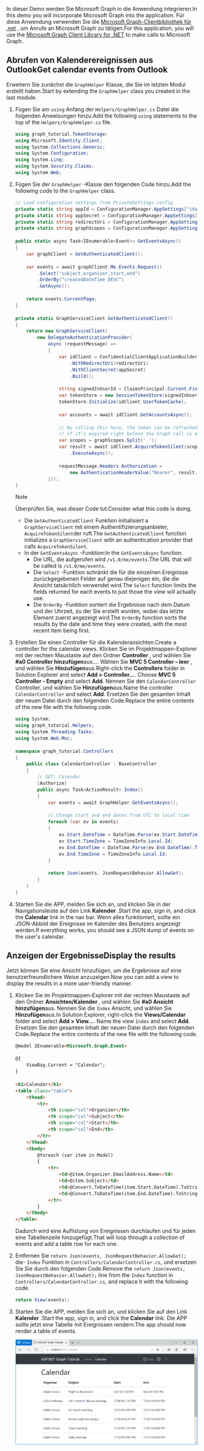 <!-- markdownlint-disable MD002 MD041 -->

<span data-ttu-id="78166-101">In dieser Demo werden Sie Microsoft Graph in die Anwendung integrieren.</span><span class="sxs-lookup"><span data-stu-id="78166-101">In this demo you will incorporate Microsoft Graph into the application.</span></span> <span data-ttu-id="78166-102">Für diese Anwendung verwenden Sie die [Microsoft Graph-Clientbibliothek für .net](https://github.com/microsoftgraph/msgraph-sdk-dotnet) , um Anrufe an Microsoft Graph zu tätigen.</span><span class="sxs-lookup"><span data-stu-id="78166-102">For this application, you will use the [Microsoft Graph Client Library for .NET](https://github.com/microsoftgraph/msgraph-sdk-dotnet) to make calls to Microsoft Graph.</span></span>

## <a name="get-calendar-events-from-outlook"></a><span data-ttu-id="78166-103">Abrufen von Kalenderereignissen aus Outlook</span><span class="sxs-lookup"><span data-stu-id="78166-103">Get calendar events from Outlook</span></span>

<span data-ttu-id="78166-104">Erweitern Sie zunächst die `GraphHelper` Klasse, die Sie im letzten Modul erstellt haben.</span><span class="sxs-lookup"><span data-stu-id="78166-104">Start by extending the `GraphHelper` class you created in the last module.</span></span>

1. <span data-ttu-id="78166-105">Fügen Sie am `using` Anfang der `Helpers/GraphHelper.cs` Datei die folgenden Anweisungen hinzu.</span><span class="sxs-lookup"><span data-stu-id="78166-105">Add the following `using` statements to the top of the `Helpers/GraphHelper.cs` file.</span></span>

    ```cs
    using graph_tutorial.TokenStorage;
    using Microsoft.Identity.Client;
    using System.Collections.Generic;
    using System.Configuration;
    using System.Linq;
    using System.Security.Claims;
    using System.Web;
    ```

1. <span data-ttu-id="78166-106">Fügen Sie der `GraphHelper` -Klasse den folgenden Code hinzu.</span><span class="sxs-lookup"><span data-stu-id="78166-106">Add the following code to the `GraphHelper` class.</span></span>

    ```cs
    // Load configuration settings from PrivateSettings.config
    private static string appId = ConfigurationManager.AppSettings["ida:AppId"];
    private static string appSecret = ConfigurationManager.AppSettings["ida:AppSecret"];
    private static string redirectUri = ConfigurationManager.AppSettings["ida:RedirectUri"];
    private static string graphScopes = ConfigurationManager.AppSettings["ida:AppScopes"];

    public static async Task<IEnumerable<Event>> GetEventsAsync()
    {
        var graphClient = GetAuthenticatedClient();

        var events = await graphClient.Me.Events.Request()
            .Select("subject,organizer,start,end")
            .OrderBy("createdDateTime DESC")
            .GetAsync();

        return events.CurrentPage;
    }

    private static GraphServiceClient GetAuthenticatedClient()
    {
        return new GraphServiceClient(
            new DelegateAuthenticationProvider(
                async (requestMessage) =>
                {
                    var idClient = ConfidentialClientApplicationBuilder.Create(appId)
                        .WithRedirectUri(redirectUri)
                        .WithClientSecret(appSecret)
                        .Build();

                    string signedInUserId = ClaimsPrincipal.Current.FindFirst(ClaimTypes.NameIdentifier).Value;
                    var tokenStore = new SessionTokenStore(signedInUserId, HttpContext.Current);
                    tokenStore.Initialize(idClient.UserTokenCache);

                    var accounts = await idClient.GetAccountsAsync();

                    // By calling this here, the token can be refreshed
                    // if it's expired right before the Graph call is made
                    var scopes = graphScopes.Split(' ');
                    var result = await idClient.AcquireTokenSilent(scopes, accounts.FirstOrDefault())
                        .ExecuteAsync();

                    requestMessage.Headers.Authorization =
                        new AuthenticationHeaderValue("Bearer", result.AccessToken);
                }));
    }
    ```

    > [!NOTE]
    > <span data-ttu-id="78166-107">Überprüfen Sie, was dieser Code tut.</span><span class="sxs-lookup"><span data-stu-id="78166-107">Consider what this code is doing.</span></span>
    >
    > - <span data-ttu-id="78166-108">Die `GetAuthenticatedClient` Funktion initialisiert a `GraphServiceClient` mit einem Authentifizierungsanbieter, `AcquireTokenSilent`der ruft.</span><span class="sxs-lookup"><span data-stu-id="78166-108">The `GetAuthenticatedClient` function initializes a `GraphServiceClient` with an authentication provider that calls `AcquireTokenSilent`.</span></span>
    > - <span data-ttu-id="78166-109">In der `GetEventsAsync` -Funktion:</span><span class="sxs-lookup"><span data-stu-id="78166-109">In the `GetEventsAsync` function:</span></span>
    >   - <span data-ttu-id="78166-110">Die URL, die aufgerufen wird `/v1.0/me/events`.</span><span class="sxs-lookup"><span data-stu-id="78166-110">The URL that will be called is `/v1.0/me/events`.</span></span>
    >   - <span data-ttu-id="78166-111">Die `Select` -Funktion schränkt die für die einzelnen Ereignisse zurückgegebenen Felder auf genau diejenigen ein, die die Ansicht tatsächlich verwendet wird.</span><span class="sxs-lookup"><span data-stu-id="78166-111">The `Select` function limits the fields returned for each events to just those the view will actually use.</span></span>
    >   - <span data-ttu-id="78166-112">Die `OrderBy` -Funktion sortiert die Ergebnisse nach dem Datum und der Uhrzeit, zu der Sie erstellt wurden, wobei das letzte Element zuerst angezeigt wird.</span><span class="sxs-lookup"><span data-stu-id="78166-112">The `OrderBy` function sorts the results by the date and time they were created, with the most recent item being first.</span></span>

1. <span data-ttu-id="78166-113">Erstellen Sie einen Controller für die Kalenderansichten.</span><span class="sxs-lookup"><span data-stu-id="78166-113">Create a controller for the calendar views.</span></span> <span data-ttu-id="78166-114">Klicken Sie im Projektmappen-Explorer mit der rechten Maustaste auf den Ordner **Controller** , und wählen Sie **#a0 Controller hinzufügen**aus.... Wählen Sie **MVC 5 Controller – leer** , und wählen Sie **Hinzufügen**aus.</span><span class="sxs-lookup"><span data-stu-id="78166-114">Right-click the **Controllers** folder in Solution Explorer and select **Add > Controller...**. Choose **MVC 5 Controller - Empty** and select **Add**.</span></span> <span data-ttu-id="78166-115">Nennen Sie den `CalendarController` Controller, und wählen Sie **Hinzufügen**aus.</span><span class="sxs-lookup"><span data-stu-id="78166-115">Name the controller `CalendarController` and select **Add**.</span></span> <span data-ttu-id="78166-116">Ersetzen Sie den gesamten Inhalt der neuen Datei durch den folgenden Code.</span><span class="sxs-lookup"><span data-stu-id="78166-116">Replace the entire contents of the new file with the following code.</span></span>

    ```cs
    using System;
    using graph_tutorial.Helpers;
    using System.Threading.Tasks;
    using System.Web.Mvc;

    namespace graph_tutorial.Controllers
    {
        public class CalendarController : BaseController
        {
            // GET: Calendar
            [Authorize]
            public async Task<ActionResult> Index()
            {
                var events = await GraphHelper.GetEventsAsync();

                // Change start and end dates from UTC to local time
                foreach (var ev in events)
                {
                    ev.Start.DateTime = DateTime.Parse(ev.Start.DateTime).ToLocalTime().ToString();
                    ev.Start.TimeZone = TimeZoneInfo.Local.Id;
                    ev.End.DateTime = DateTime.Parse(ev.End.DateTime).ToLocalTime().ToString();
                    ev.End.TimeZone = TimeZoneInfo.Local.Id;
                }

                return Json(events, JsonRequestBehavior.AllowGet);
            }
        }
    }
    ```

1. <span data-ttu-id="78166-117">Starten Sie die APP, melden Sie sich an, und klicken Sie in der Navigationsleiste auf den Link **Kalender** .</span><span class="sxs-lookup"><span data-stu-id="78166-117">Start the app, sign in, and click the **Calendar** link in the nav bar.</span></span> <span data-ttu-id="78166-118">Wenn alles funktioniert, sollte ein JSON-Abbild der Ereignisse im Kalender des Benutzers angezeigt werden.</span><span class="sxs-lookup"><span data-stu-id="78166-118">If everything works, you should see a JSON dump of events on the user's calendar.</span></span>

## <a name="display-the-results"></a><span data-ttu-id="78166-119">Anzeigen der Ergebnisse</span><span class="sxs-lookup"><span data-stu-id="78166-119">Display the results</span></span>

<span data-ttu-id="78166-120">Jetzt können Sie eine Ansicht hinzufügen, um die Ergebnisse auf eine benutzerfreundlichere Weise anzuzeigen.</span><span class="sxs-lookup"><span data-stu-id="78166-120">Now you can add a view to display the results in a more user-friendly manner.</span></span>

1. <span data-ttu-id="78166-121">Klicken Sie im Projektmappen-Explorer mit der rechten Maustaste auf den Ordner **Ansichten/Kalender** , und wählen Sie **#a0 Ansicht hinzufügen**aus. Nennen Sie die `Index` Ansicht, und wählen Sie **Hinzufügen**aus.</span><span class="sxs-lookup"><span data-stu-id="78166-121">In Solution Explorer, right-click the **Views/Calendar** folder and select **Add > View...**. Name the view `Index` and select **Add**.</span></span> <span data-ttu-id="78166-122">Ersetzen Sie den gesamten Inhalt der neuen Datei durch den folgenden Code.</span><span class="sxs-lookup"><span data-stu-id="78166-122">Replace the entire contents of the new file with the following code.</span></span>

    ```html
    @model IEnumerable<Microsoft.Graph.Event>

    @{
        ViewBag.Current = "Calendar";
    }

    <h1>Calendar</h1>
    <table class="table">
        <thead>
            <tr>
                <th scope="col">Organizer</th>
                <th scope="col">Subject</th>
                <th scope="col">Start</th>
                <th scope="col">End</th>
            </tr>
        </thead>
        <tbody>
            @foreach (var item in Model)
            {
                <tr>
                    <td>@item.Organizer.EmailAddress.Name</td>
                    <td>@item.Subject</td>
                    <td>@Convert.ToDateTime(item.Start.DateTime).ToString("M/d/yy h:mm tt")</td>
                    <td>@Convert.ToDateTime(item.End.DateTime).ToString("M/d/yy h:mm tt")</td>
                </tr>
            }
        </tbody>
    </table>
    ```

    <span data-ttu-id="78166-123">Dadurch wird eine Auflistung von Ereignissen durchlaufen und für jeden eine Tabellenzeile hinzugefügt.</span><span class="sxs-lookup"><span data-stu-id="78166-123">That will loop through a collection of events and add a table row for each one.</span></span>

1. <span data-ttu-id="78166-124">Entfernen Sie `return Json(events, JsonRequestBehavior.AllowGet);` die- `Index` Funktion in `Controllers/CalendarController.cs`, und ersetzen Sie Sie durch den folgenden Code.</span><span class="sxs-lookup"><span data-stu-id="78166-124">Remove the `return Json(events, JsonRequestBehavior.AllowGet);` line from the `Index` function in `Controllers/CalendarController.cs`, and replace it with the following code.</span></span>

    ```cs
    return View(events);
    ```

1. <span data-ttu-id="78166-125">Starten Sie die APP, melden Sie sich an, und klicken Sie auf den Link **Kalender** .</span><span class="sxs-lookup"><span data-stu-id="78166-125">Start the app, sign in, and click the **Calendar** link.</span></span> <span data-ttu-id="78166-126">Die APP sollte jetzt eine Tabelle mit Ereignissen rendern.</span><span class="sxs-lookup"><span data-stu-id="78166-126">The app should now render a table of events.</span></span>

    ![Ein Screenshot der Ereignistabelle](./images/add-msgraph-01.png)
